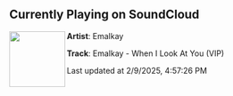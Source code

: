 ## Currently Playing on SoundCloud

[<img align="left" width="100" src="https://i1.sndcdn.com/artworks-5JpsyPdNuFTKnFOy-NgqViA-t500x500.jpg">](https://soundcloud.com/ukf/emalkay-when-i-look-at-you-vip)

**Artist**: Emalkay 

**Track**: Emalkay - When I Look At You (VIP)

Last updated at 2/9/2025, 4:57:26 PM
